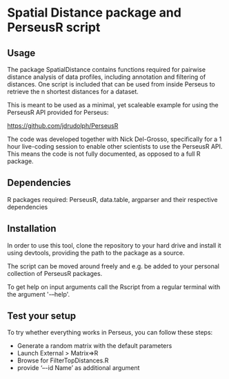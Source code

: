 # Spatial Distance package and PerseusR script


## Usage
The package SpatialDistance contains functions required for pairwise distance analysis of data profiles, including annotation and filtering of distances. One script is included that can be used from inside Perseus to retrieve the n shortest distances for a dataset.

This is meant to be used as a minimal, yet scaleable example for using the PerseusR API provided for Perseus:

https://github.com/jdrudolph/PerseusR

The code was developed together with Nick Del-Grosso, specifically for a 1 hour live-coding session to enable other scientists to use the PerseusR API. This means the code is not fully documented, as opposed to a full R package.

## Dependencies
R packages required: PerseusR, data.table, argparser and their respective dependencies

## Installation
In order to use this tool, clone the repository to your hard drive and install it using devtools, providing the path to the package as a source.

The script can be moved around freely and e.g. be added to your personal collection of PerseusR packages.

To get help on input arguments call the Rscript from a regular terminal with the argument '-–help'.

## Test your setup
To try whether everything works in Perseus, you can follow these steps:

 - Generate a random matrix with the default parameters
 - Launch External > Matrix=>R
 - Browse for FilterTopDistances.R
 - provide ‘–-id Name’ as additional argument
